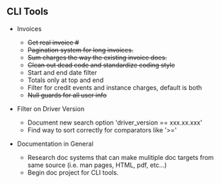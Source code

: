 
## CLI Tools ##

* Invoices
  * ~~Get real invoice #~~
  * ~~Pagination system for long invoices.~~
  * ~~Sum charges the way the existing invoice does.~~
  * ~~Clean out dead code and standardize coding style~~
  * Start and end date filter
  * Totals only at top and end
  * Filter for credit events and instance charges, default is both
  * ~~Null guards for all user info~~



* Filter on Driver Version
  * Document new search option 'driver_version == xxx.xx.xxx'
  * Find way to sort correctly for comparators like '>='


* Documentation in General
  * Research doc systems that can make mulitiple doc targets from same source
    (i.e. man pages, HTML, pdf, etc...)
  * Begin doc project for CLI tools.